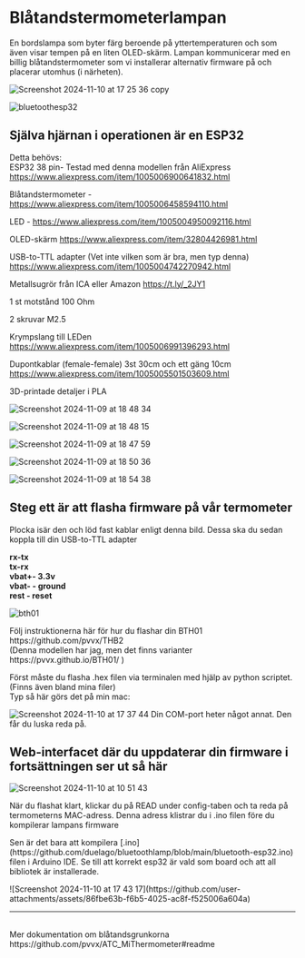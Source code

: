 # <h1>Blåtandstermometerlampan</h1>

En bordslampa som byter färg beroende på yttertemperaturen och som även visar tempen på en liten OLED-skärm.
Lampan kommunicerar med en billig blåtandstermometer som vi installerar alternativ firmware på och placerar utomhus (i närheten).

![Screenshot 2024-11-10 at 17 25 36 copy](https://github.com/user-attachments/assets/56b19ddc-1d22-4644-b5cb-de2b17a1d4d6)



![bluetoothesp32](https://github.com/user-attachments/assets/33bab323-7351-49cc-a0c5-6bc6c0fe055e)



<h2>Själva hjärnan i operationen är en ESP32</h2>

Detta behövs:<br>
ESP32 38 pin- Testad med denna modellen från AliExpress https://www.aliexpress.com/item/1005006900641832.html<p></p>
Blåtandstermometer - https://www.aliexpress.com/item/1005006458594110.html<p></p>
LED  - https://www.aliexpress.com/item/1005004950092116.html<p></p>
OLED-skärm https://www.aliexpress.com/item/32804426981.html<p></p>
USB-to-TTL adapter (Vet inte vilken som är bra, men typ denna) https://www.aliexpress.com/item/1005004742270942.html<p></p>
Metallsugrör från ICA eller Amazon https://t.ly/_2JY1<p></p>
1 st motstånd 100 Ohm<p></p>
2 skruvar M2.5 <p></p>
Krympslang till LEDen https://www.aliexpress.com/item/1005006991396293.html <p></p>
Dupontkablar (female-female) 3st 30cm  och ett gäng 10cm https://www.aliexpress.com/item/1005005501503609.html<p></p>

3D-printade detaljer i PLA<p></p>

![Screenshot 2024-11-09 at 18 48 34](https://github.com/user-attachments/assets/58aed1f7-5daf-4fa9-8259-60117b535dff)

![Screenshot 2024-11-09 at 18 48 15](https://github.com/user-attachments/assets/5eb7eb65-e5cb-4701-9203-0e4e120e31b3)

![Screenshot 2024-11-09 at 18 47 59](https://github.com/user-attachments/assets/badcc2b1-c37b-4668-998f-14636b6fe3af)

![Screenshot 2024-11-09 at 18 50 36](https://github.com/user-attachments/assets/3c1b2925-759c-4cb8-ba95-4a009e5b4c22)

![Screenshot 2024-11-09 at 18 54 38](https://github.com/user-attachments/assets/704f6198-a035-4996-8708-9e186b75ae49)


<h2>Steg ett är att flasha firmware på vår termometer</h2>
Plocka isär den och löd fast kablar enligt denna bild. Dessa ska du sedan koppla till din USB-to-TTL adapter<p></p>
<b>rx-tx<br>
tx-rx<br>
vbat+- 3.3v<br>
vbat- - ground<br>
rest - reset</b><p></p>

![bth01](https://github.com/user-attachments/assets/803ec53a-a5db-4e93-a42c-f810dcf24239)
<p></p>
Följ instruktionerna här för hur du flashar din BTH01  https://github.com/pvvx/THB2 <br> (Denna modellen har jag, men det finns varianter https://pvvx.github.io/BTH01/ )<br>

Först måste du flasha .hex filen via terminalen med hjälp av python scriptet. (Finns även bland mina filer) <br>
Typ så här görs det på min mac:<p>

![Screenshot 2024-11-10 at 17 37 44](https://github.com/user-attachments/assets/9c286a5a-9f0a-4463-80fe-4490a1844e3b)
Din COM-port heter något annat. Den får du luska reda på.
<h2>Web-interfacet där du uppdaterar din firmware i fortsättningen ser ut så här</h2>


![Screenshot 2024-11-10 at 10 51 43](https://github.com/user-attachments/assets/f4c2ec4e-3faa-4bb0-8a1c-c26970b5aea2)
<p></p>
När du flashat klart, klickar du på  READ under config-taben och ta reda på termometerns MAC-adress. Denna adress klistrar du i .ino filen före du kompilerar lampans firmware
<p></p>
Sen är det bara att kompilera [.ino](https://github.com/duelago/bluetoothlamp/blob/main/bluetooth-esp32.ino) filen i Arduino IDE. Se till att korrekt esp32 är vald som board och att all bibliotek är installerade.
<p></p>
![Screenshot 2024-11-10 at 17 43 17](https://github.com/user-attachments/assets/86fbe63b-f6b5-4025-ac8f-f525006a604a)


-----
<br>
Mer dokumentation om blåtandsgrunkorna<br> 
https://github.com/pvvx/ATC_MiThermometer#readme
